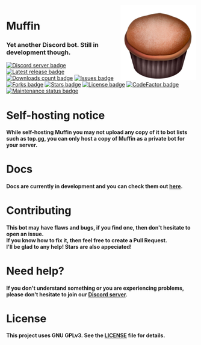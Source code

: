 <img align="right" src="./assets/avatar.png" height="200" width="200">

# Muffin
### Yet another Discord bot. Still in development though.

[![Discord server badge](https://img.shields.io/discord/844175881593552967?color=%237289DA)](https://discord.gg/zgdffUdxSj)
[![Latest release badge](https://img.shields.io/github/v/release/Tegnio/muffin)](https://github.com/Tegnio/muffin/releases)
[![Downloads count badge](https://img.shields.io/github/downloads/Tegnio/muffin/total)](https://github.com/Tegnio/muffin/releases)
[![Issues badge](https://img.shields.io/github/issues/Tegnio/muffin)](https://github.com/Tegnio/muffin/issues)
[![Forks badge](https://img.shields.io/github/forks/Tegnio/muffin)](https://github.com/Tegnio/muffin/network/members)
[![Stars badge](https://img.shields.io/github/stars/Tegnio/muffin)](https://github.com/Tegnio/muffin/stargazers)
[![License badge](https://img.shields.io/github/license/Tegnio/muffin)](https://github.com/Tegnio/muffin/blob/main/LICENSE)
[![CodeFactor badge](https://www.codefactor.io/repository/github/Tegnio/muffin/badge)](https://www.codefactor.io/repository/github/Tegnio/muffin)
[![Maintenance status badge](https://img.shields.io/maintenance/yes/2021)](https://github.com/Tegnio/muffin/commits/)

# Self-hosting notice
#### While self-hosting Muffin you may not upload any copy of it to bot lists such as top.gg, you can only host a copy of Muffin as a private bot for your server.

# Docs
#### Docs are currently in development and you can check them out [here](./docs).

# Contributing
<h4>This bot may have flaws and bugs, if you find one, then don't hesitate to open an issue.
<br>
If you know how to fix it, then feel free to create a Pull Request.
<br>
I'll be glad to any help! Stars are also appeciated!</h4>

# Need help?
#### If you don't understand something or you are experiencing problems, please don't hesitate to join our [Discord server](https://discord.gg/zgdffUdxSj).

# License
#### This project uses GNU GPLv3. See the [LICENSE](./LICENSE) file for details.